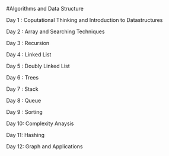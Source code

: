 
#Algorithms and Data Structure

Day 1 : Coputational Thinking and Introduction to Datastructures

Day 2 : Array and Searching Techniques

Day 3 : Recursion

Day 4 : Linked List

Day 5 : Doubly Linked List

Day 6 : Trees

Day 7 : Stack

Day 8 : Queue

Day 9 : Sorting

Day 10: Complexity Anaysis

Day 11: Hashing

Day 12: Graph and Applications

